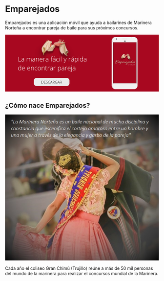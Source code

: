 # Emparejados
Emparejados es una aplicación móvil que ayuda a bailarines de Marinera Norteña a encontrar pareja de baile para sus próximos concursos.

![Pañuelos](assets/images/hero.png)

## ¿Cómo nace Emparejados?
![foto1](assets/images/marinera1.jpg)

Cada año el coliseo Gran Chimú (Trujillo) reúne a más de 50 mil personas del mundo de la marinera para realizar el concursos mundial de la Marinera.
